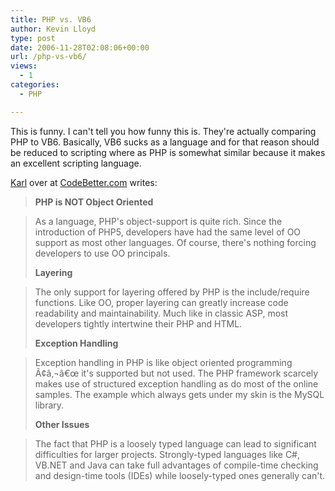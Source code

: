 ```yaml
---
title: PHP vs. VB6
author: Kevin Lloyd
type: post
date: 2006-11-28T02:08:06+00:00
url: /php-vs-vb6/
views:
  - 1
categories:
  - PHP

---
```

<!--adsense-->This is funny. I can't tell you how funny this is. They're actually comparing PHP to VB6. Basically, VB6 sucks as a language and for that reason should be reduced to scripting where as PHP is somewhat similar because it makes an excellent scripting language.

[Karl][1] over at [CodeBetter.com][1] writes:

> **PHP is NOT Object Oriented**

> As a language, PHP's object-support is quite rich. Since the introduction of PHP5, developers have had the same level of OO support as most other languages. Of course, there's nothing forcing developers to use OO principals.
>
> **Layering**

> The only support for layering offered by PHP is the include/require functions. Like OO, proper layering can greatly increase code readability and maintainability. Much like in classic ASP, most developers tightly intertwine their PHP and HTML.
>
> **Exception Handling**

> Exception handling in PHP is like object oriented programming Ã¢â‚¬â€œ it's supported but not used. The PHP framework scarcely makes use of structured exception handling as do most of the online samples. The example which always gets under my skin is the MySQL library.
>
> **Other Issues**

> The fact that PHP is a loosely typed language can lead to significant difficulties for larger projects. Strongly-typed languages like C#, VB.NET and Java can take full advantages of compile-time checking and design-time tools (IDEs) while loosely-typed ones generally can't.

 [1]: http://codebetter.com/blogs/karlseguin/archive/2006/11/26/Is-PHP-the-new-VB6_3F00_.aspx